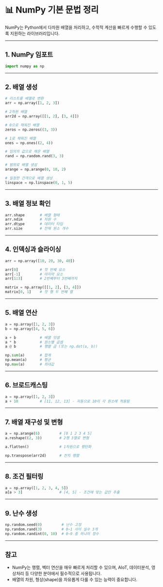 # 📊 NumPy 기본 문법 정리

NumPy는 Python에서 다차원 배열을 처리하고, 수학적 계산을 빠르게 수행할 수 있도록 지원하는 라이브러리입니다.

---

## 1. NumPy 임포트

```python
import numpy as np
```

---

## 2. 배열 생성

```python
# 리스트를 배열로 변환
arr = np.array([1, 2, 3])

# 2차원 배열
arr2d = np.array([[1, 2], [3, 4]])

# 0으로 채워진 배열
zeros = np.zeros((3, 3))

# 1로 채워진 배열
ones = np.ones((2, 4))

# 임의의 값으로 채운 배열
rand = np.random.rand(3, 3)

# 범위로 배열 생성
arange = np.arange(0, 10, 2)

# 일정한 간격으로 배열 생성
linspace = np.linspace(0, 1, 5)
```

---

## 3. 배열 정보 확인

```python
arr.shape       # 배열 형태
arr.ndim        # 차원 수
arr.dtype       # 데이터 타입
arr.size        # 전체 원소 개수
```

---

## 4. 인덱싱과 슬라이싱

```python
arr = np.array([10, 20, 30, 40])

arr[0]          # 첫 번째 요소
arr[-1]         # 마지막 요소
arr[1:3]        # 2번째부터 3번째까지

matrix = np.array([[1, 2], [3, 4]])
matrix[0, 1]    # 첫 행 두 번째 열
```

---

## 5. 배열 연산

```python
a = np.array([1, 2, 3])
b = np.array([4, 5, 6])

a + b           # 배열 덧셈
a * b           # 원소별 곱셈
a @ b           # 행렬 곱 (또는 np.dot(a, b))

np.sum(a)       # 합계
np.mean(a)      # 평균
np.max(a)       # 최대값
```

---

## 6. 브로드캐스팅

```python
a = np.array([1, 2, 3])
a + 10          # [11, 12, 13] - 자동으로 10이 각 원소에 적용됨
```

---

## 7. 배열 재구성 및 변형

```python
a = np.arange(6)         # [0 1 2 3 4 5]
a.reshape((2, 3))        # 2행 3열로 변형

a.flatten()              # 1차원으로 평탄화

np.transpose(arr2d)      # 전치 행렬
```

---

## 8. 조건 필터링

```python
a = np.array([1, 2, 3, 4, 5])
a[a > 3]                 # [4, 5] - 조건에 맞는 값만 추출
```

---

## 9. 난수 생성

```python
np.random.seed(0)         # 난수 고정
np.random.rand(3)         # 0~1 사이 실수 3개
np.random.randint(0, 10)  # 0~9 중 하나의 정수
```

---

## 참고
- NumPy는 행렬, 벡터 연산을 매우 빠르게 처리할 수 있으며, AIoT, 데이터분석, 영상처리 등 다양한 분야에서 필수적으로 사용됩니다.
- 배열의 차원, 형상(shape)을 자유롭게 다룰 수 있는 능력이 중요합니다.

